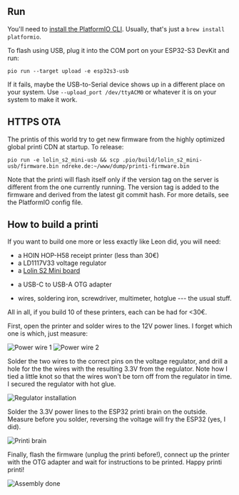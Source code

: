 ## Run

You'll need to [install the PlatformIO CLI](https://docs.platformio.org/en/latest/core/installation/methods/index.html). Usually, that's just a `brew install platformio`.

To flash using USB, plug it into the COM port on your ESP32-S3 DevKit and run:

	pio run --target upload -e esp32s3-usb

If it fails, maybe the USB-to-Serial device shows up in a different place on your system. Use `--upload_port /dev/ttyACM0` or whatever it is on your system to make it work.

<!-- Because we need the USB port to talk to the printer, the ESP32-S2 needs to be put into bootloader mode for flashing by holding the BOOT button while pressing RESET. For more information, see https://docs.espressif.com/projects/esp-idf/en/latest/esp32s2/api-guides/dfu.html. -->



## HTTPS OTA

The printis of this world try to get new firmware from the highly optimized global printi CDN at startup. To release:

	pio run -e lolin_s2_mini-usb && scp .pio/build/lolin_s2_mini-usb/firmware.bin ndreke.de:~/www/dump/printi-firmware.bin

Note that the printi will flash itself only if the version tag on the server is different from the one currently running. The version tag is added to the firmware and derived from the latest git commit hash. For more details, see the PlatformIO config file.

## How to build a printi

If you want to build one more or less exactly like Leon did, you will need:

- a HOIN HOP-H58 receipt printer (less than 30€)
- a LD1117V33 voltage regulator
- a [Lolin S2 Mini board](https://www.wemos.cc/en/latest/s2/s2_mini.html)
* a USB-C to USB-A OTG adapter
- wires, soldering iron, screwdriver, multimeter, hotglue --- the usual stuff.

All in all, if you build 10 of these printers, each can be had for <30€.

First, open the printer and solder wires to the 12V power lines. I forget which one is which, just measure:

![Power wire 1](/doc/images/power_1.jpeg)
![Power wire 2](/doc/images/power_2.jpeg)

Solder the two wires to the correct pins on the voltage regulator, and drill a hole for the the wires with the resulting 3.3V from the regulator. Note how I tied a little knot so that the wires won't be torn off from the regulator in time. I secured the regulator with hot glue.

![Regulator installation](/doc/images/regulator.jpeg)

Solder the 3.3V power lines to the ESP32 printi brain on the outside. Measure before you solder, reversing the voltage will fry the ESP32 (yes, I did).

![Printi brain](/doc/images/brain.jpeg)

Finally, flash the firmware (unplug the printi before!), connect up the printer with the OTG adapter and wait for instructions to be printed. Happy printi printi!

![Assembly done](/doc/images/assembled.jpeg)
